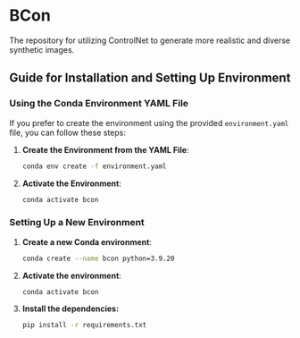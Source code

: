# BCon
The repository for utilizing ControlNet to generate more realistic and diverse synthetic images.

## Guide for Installation and Setting Up Environment

### Using the Conda Environment YAML File
If you prefer to create the environment using the provided `environment.yaml` file, you can follow these steps:

1. **Create the Environment from the YAML File**:
   ```sh
   conda env create -f environment.yaml
   
2. **Activate the Environment**:
   
   ```sh
   conda activate bcon

### Setting Up a New Environment

1. **Create a new Conda environment**:
   ```sh
   conda create --name bcon python=3.9.20
   
2. **Activate the environment**:

   ```sh
   conda activate bcon

3. **Install the dependencies:**
   ```sh
   pip install -r requirements.txt
